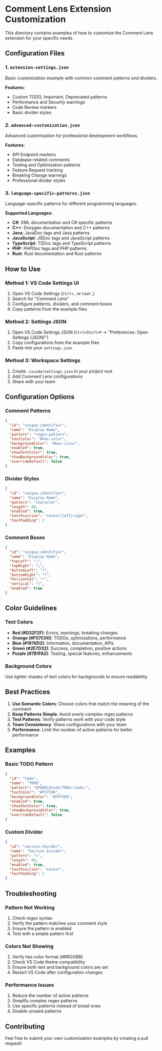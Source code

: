 # Comment Lens Extension Customization

This directory contains examples of how to customize the Comment Lens extension for your specific needs.

## Configuration Files

### 1. `extension-settings.json`
Basic customization example with common comment patterns and dividers.

**Features:**
- Custom TODO, Important, Deprecated patterns
- Performance and Security warnings
- Code Review markers
- Basic divider styles

### 2. `advanced-customization.json`
Advanced customization for professional development workflows.

**Features:**
- API Endpoint markers
- Database-related comments
- Testing and Optimization patterns
- Feature Request tracking
- Breaking Change warnings
- Professional divider styles

### 3. `language-specific-patterns.json`
Language-specific patterns for different programming languages.

**Supported Languages:**
- **C#**: XML documentation and C# specific patterns
- **C++**: Doxygen documentation and C++ patterns
- **Java**: JavaDoc tags and Java patterns
- **JavaScript**: JSDoc tags and JavaScript patterns
- **TypeScript**: TSDoc tags and TypeScript patterns
- **PHP**: PHPDoc tags and PHP patterns
- **Rust**: Rust documentation and Rust patterns

## How to Use

### Method 1: VS Code Settings UI
1. Open VS Code Settings (`Ctrl+,` or `Cmd+,`)
2. Search for "Comment Lens"
3. Configure patterns, dividers, and comment boxes
4. Copy patterns from the example files

### Method 2: Settings JSON
1. Open VS Code Settings JSON (`Ctrl+Shift+P` → "Preferences: Open Settings (JSON)")
2. Copy configurations from the example files
3. Paste into your `settings.json`

### Method 3: Workspace Settings
1. Create `.vscode/settings.json` in your project root
2. Add Comment Lens configurations
3. Share with your team

## Configuration Options

### Comment Patterns
```json
{
  "id": "unique-identifier",
  "name": "Display Name",
  "pattern": "regex-pattern",
  "textColor": "#hex-color",
  "backgroundColor": "#hex-color",
  "enabled": true,
  "showTextColor": true,
  "showBackgroundColor": true,
  "overrideDefault": false
}
```

### Divider Styles
```json
{
  "id": "unique-identifier",
  "name": "Display Name",
  "pattern": "character",
  "length": 80,
  "enabled": true,
  "textPosition": "center|left|right",
  "textPadding": 2
}
```

### Comment Boxes
```json
{
  "id": "unique-identifier",
  "name": "Display Name",
  "topLeft": "┌",
  "topRight": "┐",
  "bottomLeft": "└",
  "bottomRight": "┘",
  "horizontal": "─",
  "vertical": "│",
  "enabled": true
}
```

## Color Guidelines

### Text Colors
- **Red (#D32F2F)**: Errors, warnings, breaking changes
- **Orange (#F57C00)**: TODOs, optimizations, performance
- **Blue (#1976D2)**: Information, documentation, APIs
- **Green (#2E7D32)**: Success, completion, positive actions
- **Purple (#7B1FA2)**: Testing, special features, enhancements

### Background Colors
Use lighter shades of text colors for backgrounds to ensure readability.

## Best Practices

1. **Use Semantic Colors**: Choose colors that match the meaning of the comment
2. **Keep Patterns Simple**: Avoid overly complex regex patterns
3. **Test Patterns**: Verify patterns work with your code style
4. **Team Consistency**: Share configurations with your team
5. **Performance**: Limit the number of active patterns for better performance

## Examples

### Basic TODO Pattern
```json
{
  "id": "todo",
  "name": "TODO",
  "pattern": "@TODO|@todo|TODO:|todo:",
  "textColor": "#F57C00",
  "backgroundColor": "#FFF3E0",
  "enabled": true,
  "showTextColor": true,
  "showBackgroundColor": true,
  "overrideDefault": false
}
```

### Custom Divider
```json
{
  "id": "section-divider",
  "name": "Section Divider",
  "pattern": "=",
  "length": 80,
  "enabled": true,
  "textPosition": "center",
  "textPadding": 2
}
```

## Troubleshooting

### Pattern Not Working
1. Check regex syntax
2. Verify the pattern matches your comment style
3. Ensure the pattern is enabled
4. Test with a simple pattern first

### Colors Not Showing
1. Verify hex color format (#RRGGBB)
2. Check VS Code theme compatibility
3. Ensure both text and background colors are set
4. Restart VS Code after configuration changes

### Performance Issues
1. Reduce the number of active patterns
2. Simplify complex regex patterns
3. Use specific patterns instead of broad ones
4. Disable unused patterns

## Contributing

Feel free to submit your own customization examples by creating a pull request!
